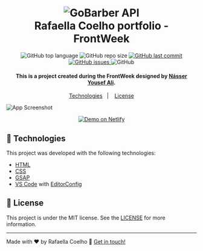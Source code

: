<h1 align="center">
    <img alt="GoBarber API" src="https://res.cloudinary.com/raafacoelho/image/upload/c_scale,w_350/v1626118580/FrontWeek_ivi7ww.png" />
    <br>
    Rafaella Coelho portfolio  - FrontWeek
</h1>

<p align="center">
  <img alt="GitHub top language" src="https://img.shields.io/github/languages/top/raafacoelho/frontweek">

  <img alt="GitHub repo size" src="https://img.shields.io/github/repo-size/raafacoelho/frontweek">
    
  <a href="https://github.com/raafacoelho/frontweek/commits/master">
    <img alt="GitHub last commit" src="https://img.shields.io/github/last-commit/raafacoelho/frontweek">
  </a>

  <a href="https://github.com/raafacoelho/frontweek/issues">
    <img alt="GitHub issues" src="https://img.shields.io/github/issues/raafacoelho/frontweek">
  </a>

  <img alt="GitHub" src="https://img.shields.io/github/license/raafacoelho/frontweek">
</p>

<h4 align="center">
  This is a project created during the FrontWeek designed by <a href="https://www.linkedin.com/in/násser-yousef-ali-1742101a5/">Násser Yousef Ali</a>.
</h4>

<p align="center">
  <a href="#rocket-technologies">Technologies</a>&nbsp;&nbsp;&nbsp;|&nbsp;&nbsp;&nbsp;
  <a href="#memo-license">License</a>
</p>

![App Screenshot](https://res.cloudinary.com/raafacoelho/image/upload/v1626119075/portfolio_smagg2.png)
<p align="center">
  <a href="https://rafaella-coelho.netlify.app" target="_blank">
    <img alt="Demo on Netlify" src="https://res.cloudinary.com/raafacoelho/image/upload/v1626120324/demo_on_netlify_umjmch_kjmmmo.png">
  </a>
</p>

## :rocket: Technologies

This project was developed with the following technologies:

- [HTML](https://www.w3schools.com/html/)
- [CSS](https://www.w3schools.com/css/)
- [GSAP](https://greensock.com/gsap/)
- [VS Code][vscode] with [EditorConfig][vceditconfig]

## :memo: License

This project is under the MIT license. See the [LICENSE](https://github.com/raafacoelho/frontweek/blob/master/LICENSE) for more information.

---

Made with ♥ by Rafaella Coelho :wave: [Get in touch!](https://www.linkedin.com/in/rafaella-coelho/)

[vscode]: https://code.visualstudio.com/
[vceditconfig]: https://marketplace.visualstudio.com/items?itemName=EditorConfig.EditorConfig

